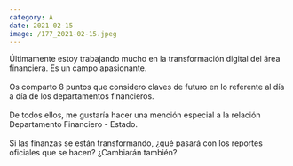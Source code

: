 ```yaml
--- 
category: A 
date: 2021-02-15 
image: /177_2021-02-15.jpeg 
--- 
```


Últimamente estoy trabajando mucho en la transformación digital del área financiera. Es un campo apasionante. <br><br>Os comparto 8 puntos que considero claves de futuro en lo referente al día a día de los departamentos financieros. <br><br>De todos ellos, me gustaría hacer una mención especial a la relación Departamento Financiero - Estado. <br><br>Si las finanzas se están transformando, ¿qué pasará con los reportes oficiales que se hacen? ¿Cambiarán también?
